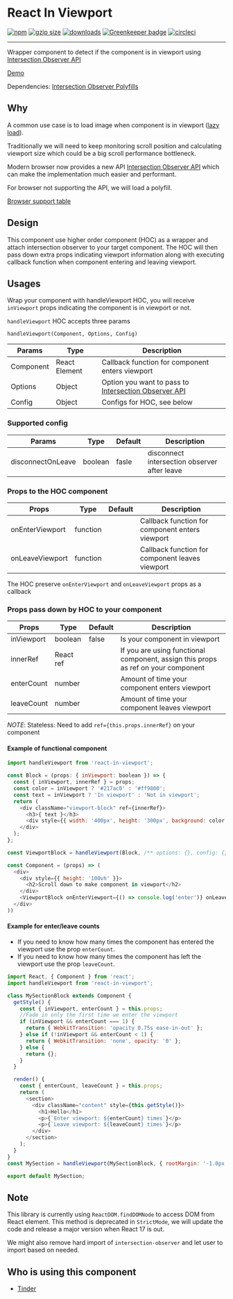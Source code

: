 <p align="center">
  <h1>React In Viewport</h1>
  <a href="https://www.npmjs.org/package/react-in-viewport"><img src="https://img.shields.io/npm/v/react-in-viewport.svg?style=flat" alt="npm"></a>
  <a href="https://unpkg.com/react-in-viewport"><img src="https://img.badgesize.io/https://unpkg.com/react-in-viewport/dist/es/index.js?compression=gzip" alt="gzip size"></a>
  <a href="https://www.npmjs.com/package/react-in-viewport"><img src="https://img.shields.io/npm/dt/react-in-viewport.svg" alt="downloads" ></a>
  <a href="https://circleci.com/gh/roderickhsiao/react-in-viewport"><img src="https://circleci.com/gh/roderickhsiao/react-in-viewport.svg?style=svg" alt="Greenkeeper badge"></a>
  <a href="https://greenkeeper.io/"><img src="https://badges.greenkeeper.io/roderickhsiao/react-in-viewport.svg" alt="circleci"></a>

</p>

<hr>

Wrapper component to detect if the component is in viewport using [Intersection Observer API](https://developer.mozilla.org/en-US/docs/Web/API/Intersection_Observer_API)

[Demo](https://roderickhsiao.github.io/react-in-viewport/)

Dependencies: [Intersection Observer Polyfills](https://www.npmjs.com/package/intersection-observer)

## Why

A common use case is to load image when component is in viewport ([lazy load](https://medium.com/@roderickhsiao/performance-101-i-know-how-to-load-images-a262d556250f)).

Traditionally we will need to keep monitoring scroll position and calculating viewport size which could be a big scroll performance bottleneck.

Modern browser now provides a new API [Intersection Observer API](https://developer.mozilla.org/en-US/docs/Web/API/Intersection_Observer_API) which can make the implementation much easier and performant.

For browser not supporting the API, we will load a polyfill.

[Browser support table](https://caniuse.com/#feat=intersectionobserver)

## Design

This component use higher order component (HOC) as a wrapper and attach intersection observer to your target component. The HOC will then pass down extra props indicating viewport information along with executing callback function when component entering and leaving viewport.

## Usages

Wrap your component with handleViewport HOC, you will receive `inViewport` props indicating the component is in viewport or not.

`handleViewport` HOC accepts three params

`handleViewport(Component, Options, Config)`

| Params    | Type          | Description                                                                                                                        |
|-----------|---------------|------------------------------------------------------------------------------------------------------------------------------------|
| Component | React Element | Callback function for component enters viewport                                                                                    |
| Options   | Object        | Option you want to pass to [Intersection Observer API](https://developer.mozilla.org/en-US/docs/Web/API/Intersection_Observer_API) |   |
| Config    | Object        | Configs for HOC, see below |

### Supported config

| Params            | Type    | Default                                                                                                                            | Description                                  |
|-------------------|---------|------------------------------------------------------------------------------------------------------------------------------------|----------------------------------------------|
| disconnectOnLeave | boolean | fasle                                                                                                                              | disconnect intersection observer after leave |

### Props to the HOC component

| Props           | Type     | Default | Description                                     |
|-----------------|----------|---------|-------------------------------------------------|
| onEnterViewport | function |         | Callback function for component enters viewport |
| onLeaveViewport | function |         | Callback function for component leaves viewport |

The HOC preserve `onEnterViewport` and `onLeaveViewport` props as a callback


### Props pass down by HOC to your component

| Props      | Type      | Default | Description                                                                       |
|------------|-----------|---------|-----------------------------------------------------------------------------------|
| inViewport | boolean   | false   | Is your component in viewport                                                     |  
| innerRef   | React ref |         | If you are using functional component, assign this props as ref on your component |
| enterCount | number    |         | Amount of time your component enters viewport                                     |
| leaveCount | number    |         | Amount of time your component leaves viewport                                     |

_NOTE_: Stateless: Need to add `ref={this.props.innerRef}` on your component

#### Example of functional component

```javascript
import handleViewport from 'react-in-viewport';

const Block = (props: { inViewport: boolean }) => {
  const { inViewport, innerRef } = props;
  const color = inViewport ? '#217ac0' : '#ff9800';
  const text = inViewport ? 'In viewport' : 'Not in viewport';
  return (
    <div className="viewport-block" ref={innerRef}>
      <h3>{ text }</h3>
      <div style={{ width: '400px', height: '300px', background: color }} />
    </div>
  );
};

const ViewportBlock = handleViewport(Block, /** options: {}, config: {} **/);

const Component = (props) => (
  <div>
    <div style={{ height: '100vh' }}>
      <h2>Scroll down to make component in viewport</h2>
    </div>
    <ViewportBlock onEnterViewport={() => console.log('enter')} onLeaveViewport={() => console.log('leave')} />
  </div>
))
```

#### Example for enter/leave counts

- If you need to know how many times the component has entered the viewport use the prop `enterCount`.
- If you need to know how many times the component has left the viewport use the prop `leaveCount`.

```javascript
import React, { Component } from 'react';
import handleViewport from 'react-in-viewport';

class MySectionBlock extends Component {
  getStyle() {
    const { inViewport, enterCount } = this.props;
    //Fade in only the first time we enter the viewport
    if (inViewport && enterCount === 1) {
      return { WebkitTransition: 'opacity 0.75s ease-in-out' };
    } else if (!inViewport && enterCount < 1) {
      return { WebkitTransition: 'none', opacity: '0' };
    } else {
      return {};
    }
  }

  render() {
    const { enterCount, leaveCount } = this.props;
    return (
      <section>
        <div className="content" style={this.getStyle()}>
          <h1>Hello</h1>
          <p>{`Enter viewport: ${enterCount} times`}</p>
          <p>{`Leave viewport: ${leaveCount} times`}</p>
        </div>
      </section>
    );
  }
}
const MySection = handleViewport(MySectionBlock, { rootMargin: '-1.0px' });

export default MySection;
```

## Note

This library is currently using `ReactDOM.findDOMNode` to access DOM from React element. This method is deprecated in `StrictMode`, we will update the code and release a major version when React 17 is out.

We might also remove hard import of `intersection-observer` and let user to import based on needed.

## Who is using this component

- [Tinder](https://tinder.com)
